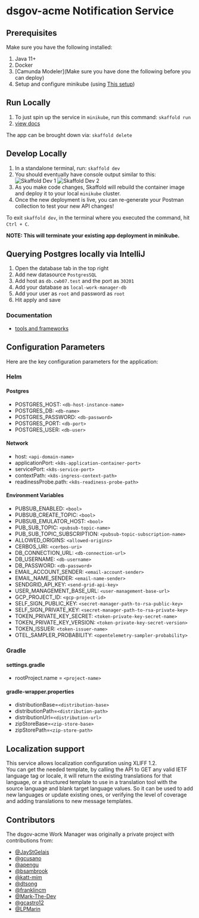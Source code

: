 # dsgov-acme Notification Service

## Prerequisites

Make sure you have the following installed:

1. Java 11+
2. Docker
3. [Camunda Modeler](Make sure you have done the following before you can deploy)
4. Setup and configure minikube (using [This setup](https://github.com/dsgov-acme/cwb07-local-environment))

## Run Locally

1. To just spin up the service in `minikube`, run this command: `skaffold run`
2. [view docs](http://api.cwb07.test/ns/swagger-ui/index.html)

The app can be brought down via: `skaffold delete`

## Develop Locally

1. In a standalone terminal, run: `skaffold dev`
2. You should eventually have console output similar to this:
   ![Skaffold Dev 1](docs/assets/skaffold-dev-log-1.png)
   ![Skaffold Dev 2](docs/assets/skaffold-dev-log-2.png)
3. As you make code changes, Skaffold will rebuild the container image and deploy it to your local `minikube` cluster.
4. Once the new deployment is live, you can re-generate your Postman collection to test your new API changes!

To exit `skaffold dev`, in the terminal where you executed the command, hit `Ctrl + C`.

**NOTE: This will terminate your existing app deployment in minikube.**

## Querying Postgres locally via IntelliJ

1. Open the database tab in the top right
2. Add new datasource `PostgresSQL`
3. Add host as `db.cwb07.test` and the port as `30201`
4. Add your database as `local-work-manager-db`
5. Add your user as `root` and password as `root`
6. Hit apply and save

### Documentation

- [tools and frameworks](./docs/tools.md)

## Configuration Parameters

Here are the key configuration parameters for the application:
### Helm

#### Postgres
- POSTGRES_HOST: `<db-host-instance-name>`
- POSTGRES_DB: `<db-name>`
- POSTGRES_PASSWORD: `<db-password>`
- POSTGRES_PORT: `<db-port>`
- POSTGRES_USER: `<db-user>`

#### Network
- host: `<api-domain-name>`
- applicationPort: `<k8s-application-container-port>`
- servicePort: `<k8s-service-port>`
- contextPath: `<k8s-ingress-context-path>`
- readinessProbe.path: `<k8s-readiness-probe-path>`

#### Environment Variables
- PUBSUB_ENABLED: `<bool>`
- PUBSUB_CREATE_TOPIC: `<bool>`
- PUBSUB_EMULATOR_HOST: `<bool>`
- PUB_SUB_TOPIC: `<pubsub-topic-name>`
- PUB_SUB_TOPIC_SUBSCRIPTION: `<pubsub-topic-subscription-name>`
- ALLOWED_ORIGINS: `<allowed-origins>`
- CERBOS_URI: `<cerbos-uri>`
- DB_CONNECTION_URL: `<db-connection-url>`
- DB_USERNAME: `<db-username>`
- DB_PASSWORD: `<db-password>`
- EMAIL_ACCOUNT_SENDER: `<email-account-sender>`
- EMAIL_NAME_SENDER: `<email-name-sender>`
- SENDGRID_API_KEY: `<send-grid-api-key>`
- USER_MANAGEMENT_BASE_URL: `<user-management-base-url>`
- GCP_PROJECT_ID: `<gcp-project-id>`
- SELF_SIGN_PUBLIC_KEY: `<secret-manager-path-to-rsa-public-key>`
- SELF_SIGN_PRIVATE_KEY: `<secret-manager-path-to-rsa-private-key>`
- TOKEN_PRIVATE_KEY_SECRET: `<token-private-key-secret-name>`
- TOKEN_PRIVATE_KEY_VERSION: `<token-private-key-secret-version>`
- TOKEN_ISSUER: `<token-issuer-name>`
- OTEL_SAMPLER_PROBABILITY: `<opentelemetry-sampler-probability>`

### Gradle

#### settings.gradle
- rootProject.name = `<project-name>`

#### gradle-wrapper.properties
- distributionBase=`<distribution-base>`
- distributionPath=`<distribution-path>`
- distributionUrl=`<distribution-url>`
- zipStoreBase=`<zip-store-base>`
- zipStorePath=`<zip-store-path>`


## Localization support
This service allows localization configuration using XLIFF 1.2. \
You can get the needed template, by calling the API to GET any valid IETF language tag or locale, it will return the existing translations for that language, or a structured template to use in a translation tool with the source language and blank target language values. So it can be used to add new languages or update existing ones, or verifying the level of coverage and adding translations to new message templates.

## Contributors

The dsgov-acme Work Manager was originally a private project with contributions from:

- [@JayStGelais](https://github.com/JayStGelais)
- [@gcusano](https://github.com/gcusano)
- [@apengu](https://github.com/apengu)
- [@bsambrook](https://github.com/bsambrook)
- [@katt-mim](https://github.com/katt-mim)
- [@dtsong](https://github.com/dtsong)
- [@franklincm](https://github.com/franklincm)
- [@Mark-The-Dev](https://github.com/Mark-The-Dev)
- [@gcastro12](https://github.com/gcastro12)
- [@LPMarin](https://github.com/LPMarin)
